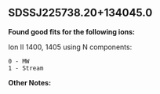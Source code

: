 ## SDSSJ225738.20+134045.0
**Found good fits for the following ions:**

Ion II 1400, 1405 using N components:
```
0 - MW
1 - Stream
```


**Other Notes:**

